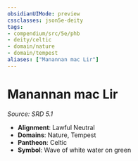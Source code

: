```yaml
---
obsidianUIMode: preview
cssclasses: json5e-deity
tags:
- compendium/src/5e/phb
- deity/celtic
- domain/nature
- domain/tempest
aliases: ["Manannan mac Lir"]
---
```

# Manannan mac Lir
*Source: SRD 5.1* 

- **Alignment**: Lawful Neutral
- **Domains**: Nature, Tempest
- **Pantheon**: Celtic
- **Symbol**: Wave of white water on green